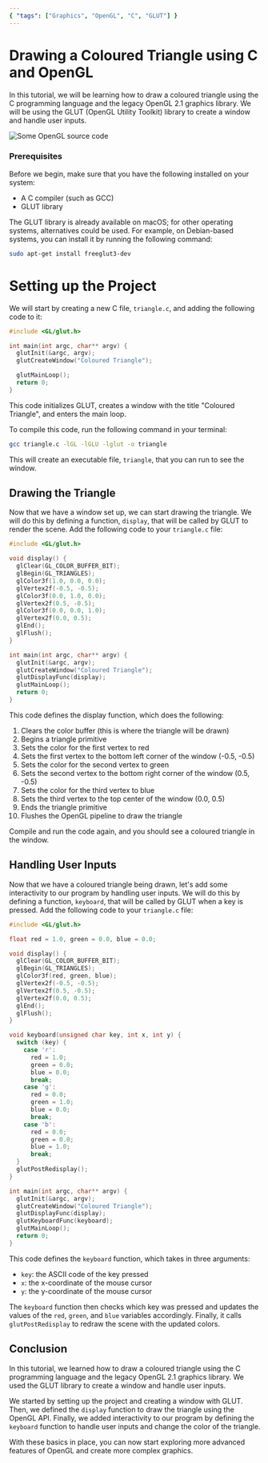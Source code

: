 ```yaml
---
{ "tags": ["Graphics", "OpenGL", "C", "GLUT"] }
---
```


# Drawing a Coloured Triangle using C and OpenGL

In this tutorial, we will be learning how to draw a coloured triangle using the C programming language and the legacy OpenGL 2.1 graphics library. We will be using the GLUT (OpenGL Utility Toolkit) library to create a window and handle user inputs.

![Some OpenGL source code](/images/2023-01-17/krishna-pandey-KNZHyTpre18-unsplash.jpg "Yes, I know, we won't be using shaders and GLFW!")

### Prerequisites

Before we begin, make sure that you have the following installed on your system:

- A C compiler (such as GCC)
- GLUT library

The GLUT library is already available on macOS; for other operating systems, alternatives could be used. For example, on Debian-based systems, you can install it by running the following command:

```sh
sudo apt-get install freeglut3-dev
```

# Setting up the Project

We will start by creating a new C file, `triangle.c`, and adding the following code to it:

```c
#include <GL/glut.h>

int main(int argc, char** argv) {
  glutInit(&argc, argv);
  glutCreateWindow("Coloured Triangle");

  glutMainLoop();
  return 0;
}
```

This code initializes GLUT, creates a window with the title "Coloured Triangle", and enters the main loop.

To compile this code, run the following command in your terminal:

```sh
gcc triangle.c -lGL -lGLU -lglut -o triangle
```

This will create an executable file, `triangle`, that you can run to see the window.

## Drawing the Triangle

Now that we have a window set up, we can start drawing the triangle. We will do this by defining a function, `display`, that will be called by GLUT to render the scene. Add the following code to your `triangle.c` file:

```c
#include <GL/glut.h>

void display() {
  glClear(GL_COLOR_BUFFER_BIT);
  glBegin(GL_TRIANGLES);
  glColor3f(1.0, 0.0, 0.0);
  glVertex2f(-0.5, -0.5);
  glColor3f(0.0, 1.0, 0.0);
  glVertex2f(0.5, -0.5);
  glColor3f(0.0, 0.0, 1.0);
  glVertex2f(0.0, 0.5);
  glEnd();
  glFlush();
}

int main(int argc, char** argv) {
  glutInit(&argc, argv);
  glutCreateWindow("Coloured Triangle");
  glutDisplayFunc(display);
  glutMainLoop();
  return 0;
}
```

This code defines the display function, which does the following:

1. Clears the color buffer (this is where the triangle will be drawn)
1. Begins a triangle primitive
1. Sets the color for the first vertex to red
1. Sets the first vertex to the bottom left corner of the window (-0.5, -0.5)
1. Sets the color for the second vertex to green
1. Sets the second vertex to the bottom right corner of the window (0.5, -0.5)
1. Sets the color for the third vertex to blue
1. Sets the third vertex to the top center of the window (0.0, 0.5)
1. Ends the triangle primitive
1. Flushes the OpenGL pipeline to draw the triangle

Compile and run the code again, and you should see a coloured triangle in the window.

## Handling User Inputs

Now that we have a coloured triangle being drawn, let's add some interactivity to our program by handling user inputs. We will do this by defining a function, `keyboard`, that will be called by GLUT when a key is pressed. Add the following code to your `triangle.c` file:

```c
#include <GL/glut.h>

float red = 1.0, green = 0.0, blue = 0.0;

void display() {
  glClear(GL_COLOR_BUFFER_BIT);
  glBegin(GL_TRIANGLES);
  glColor3f(red, green, blue);
  glVertex2f(-0.5, -0.5);
  glVertex2f(0.5, -0.5);
  glVertex2f(0.0, 0.5);
  glEnd();
  glFlush();
}

void keyboard(unsigned char key, int x, int y) {
  switch (key) {
    case 'r':
      red = 1.0;
      green = 0.0;
      blue = 0.0;
      break;
    case 'g':
      red = 0.0;
      green = 1.0;
      blue = 0.0;
      break;
    case 'b':
      red = 0.0;
      green = 0.0;
      blue = 1.0;
      break;
  }
  glutPostRedisplay();
}

int main(int argc, char** argv) {
  glutInit(&argc, argv);
  glutCreateWindow("Coloured Triangle");
  glutDisplayFunc(display);
  glutKeyboardFunc(keyboard);
  glutMainLoop();
  return 0;
}
```

This code defines the `keyboard` function, which takes in three arguments:

- `key`: the ASCII code of the key pressed
- `x`: the x-coordinate of the mouse cursor
- `y`: the y-coordinate of the mouse cursor

The `keyboard` function then checks which key was pressed and updates the values of the `red`, `green`, and `blue` variables accordingly. Finally, it calls `glutPostRedisplay` to redraw the scene with the updated colors.

## Conclusion

In this tutorial, we learned how to draw a coloured triangle using the C programming language and the legacy OpenGL 2.1 graphics library. We used the GLUT library to create a window and handle user inputs.

We started by setting up the project and creating a window with GLUT. Then, we defined the `display` function to draw the triangle using the OpenGL API. Finally, we added interactivity to our program by defining the `keyboard` function to handle user inputs and change the color of the triangle.

With these basics in place, you can now start exploring more advanced features of OpenGL and create more complex graphics.
